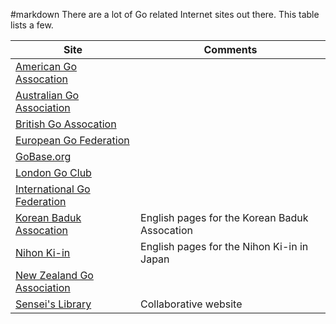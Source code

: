 #markdown
There are a lot of Go related Internet sites out there. This table lists
a few.

|Site|Comments|
|-|-|
|[American Go Assocation](https://www.usgo.org/)|
|[Australian Go Association](https://australiango.asn.au)|
|[British Go Assocation](https://www.britgo.org)|
|[European Go Federation](https://www.eurogofed.org)|
|[GoBase.org](https://gobase.org/)|
|[London Go Club](https://londongo.club)|
|[International Go Federation](https://www.intergofed.org)|
|[Korean Baduk Assocation](http://english.baduk.or.kr)|English pages for the Korean Baduk Assocation|
|[Nihon Ki-in](https://www.nihonkiin.or.jp/english/)|English pages for the Nihon Ki-in in Japan|
|[New Zealand Go Association](https://go.org.nz)|
|[Sensei's Library](https://senseis.xmp.net/)|Collaborative website|
